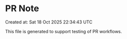 # PR Note

Created at: Sat 18 Oct 2025 22:34:43 UTC

This file is generated to support testing of PR workflows.
